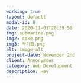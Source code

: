 ```yaml
---
working: true
layout: default
modal-id: 8
date: 2020-11-01T20:39:50
img: submarine.png
img2: cake.png
img3: 부기팝.png
alt: image-alt
project-date: November 2nd
client: Annonymous
category: Web Development
description: Hey
---
```

